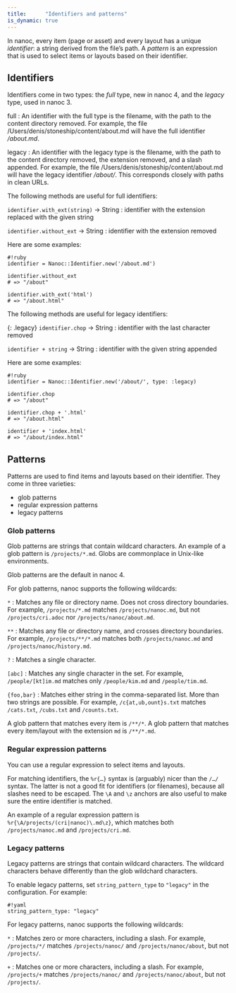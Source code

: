 ```yaml
---
title:      "Identifiers and patterns"
is_dynamic: true
---
```


In nanoc, every item (page or asset) and every layout has a unique _identifier_: a string derived from the file’s path. A _pattern_ is an expression that is used to select items or layouts based on their identifier.

## Identifiers

Identifiers come in two types: the _full_ type, new in nanoc 4, and the _legacy_ type, used in nanoc 3.

full
: An identifier with the full type is the filename, with the path to the content directory removed. For example, the file <span class="filename">/Users/denis/stoneship/content/about.md</span> will have the full identifier _/about.md_.

legacy
: An identifier with the legacy type is the filename, with the path to the content directory removed, the extension removed, and a slash appended. For example, the file <span class="filename">/Users/denis/stoneship/content/about.md</span> will have the legacy identifier _/about/_. This corresponds closely with paths in clean URLs.

The following methods are useful for full identifiers:

`identifier.with_ext(string)` &rarr; String
: identifier with the extension replaced with the given string

`identifier.without_ext` &rarr; String
: identifier with the extension removed

Here are some examples:

    #!ruby
    identifier = Nanoc::Identifier.new('/about.md')

    identifier.without_ext
    # => "/about"

    identifier.with_ext('html')
    # => "/about.html"

The following methods are useful for legacy identifiers:

{: .legacy}
`identifier.chop` &rarr; String
: identifier with the last character removed

`identifier + string` &rarr; String
: identifier with the given string appended

Here are some examples:

    #!ruby
    identifier = Nanoc::Identifier.new('/about/', type: :legacy)

    identifier.chop
    # => "/about"

    identifier.chop + '.html'
    # => "/about.html"

    identifier + 'index.html'
    # => "/about/index.html"

## Patterns

Patterns are used to find items and layouts based on their identifier. They come in three varieties:

* glob patterns
* regular expression patterns
* legacy patterns

### Glob patterns

Glob patterns are strings that contain wildcard characters. An example of a glob pattern is `/projects/*.md`. Globs are commonplace in Unix-like environments.

Glob patterns are the default in nanoc 4.

For glob patterns, nanoc supports the following wildcards:

`*`
: Matches any file or directory name. Does not cross directory boundaries. For example, `/projects/*.md` matches `/projects/nanoc.md`, but not `/projects/cri.adoc` nor `/projects/nanoc/about.md`.

`**`
: Matches any file or directory name, and crosses directory boundaries. For example, `/projects/**/*.md` matches both `/projects/nanoc.md` and `/projects/nanoc/history.md`.

`?`
: Matches a single character.

`[abc]`
: Matches any single character in the set. For example, `/people/[kt]im.md` matches only `/people/kim.md` and `/people/tim.md`.

`{foo,bar}`
: Matches either string in the comma-separated list. More than two strings are possible. For example, `/c{at,ub,ount}s.txt` matches `/cats.txt`, `/cubs.txt` and `/counts.txt`.

A glob pattern that matches every item is `/**/*`. A glob pattern that matches every item/layout with the extension `md` is `/**/*.md`.

### Regular expression patterns

You can use a regular expression to select items and layouts.

For matching identifiers, the `%r{…}` syntax is (arguably) nicer than the `/…/` syntax. The latter is not a good fit for identifiers (or filenames), because all slashes need to be escaped. The `\A` and `\z` anchors are also useful to make sure the entire identifier is matched.

An example of a regular expression pattern is `%r{\A/projects/(cri|nanoc)\.md\z}`, which matches both `/projects/nanoc.md` and `/projects/cri.md`.

### Legacy patterns

Legacy patterns are strings that contain wildcard characters. The wildcard characters behave differently than the glob wildchard characters.

To enable legacy patterns, set `string_pattern_type` to `"legacy"` in the configuration. For example:

    #!yaml
    string_pattern_type: "legacy"

For legacy patterns, nanoc supports the following wildcards:

`*`
: Matches zero or more characters, including a slash. For example, `/projects/*/` matches `/projects/nanoc/` and `/projects/nanoc/about`, but not `/projects/`.

`+`
: Matches one or more characters, including a slash. For example, `/projects/+` matches `/projects/nanoc/` and `/projects/nanoc/about`, but not `/projects/`.
